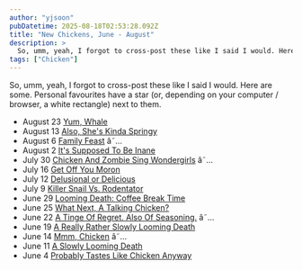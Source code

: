 ```yaml
---
author: "yjsoon"
pubDatetime: 2025-08-18T02:53:28.092Z
title: "New Chickens, June - August"
description: >
  So, umm, yeah, I forgot to cross-post these like I said I would. Here are some. Personal favourites have a star (or, depending on your computer / brow...
tags: ["Chicken"]
---
```






So, umm, yeah, I forgot to cross-post these like I said I would. Here are some. Personal favourites have a star (or, depending on your computer / browser, a white rectangle) next to them.

*   August 23 [Yum, Whale](http://stupidchicken.com/comic/2009/08/23/yum-whale/ "Permanent Link: Yum, Whale")
*   August 13 [Also, She's Kinda Springy](http://stupidchicken.com/comic/2009/08/13/also-shes-kinda-springy/ "Permanent Link: Also, She's Kinda Springy")
*   August 6 [Family Feast](http://stupidchicken.com/comic/2009/08/06/family-feast/ "Permanent Link: Family Feast") â˜…
*   August 2 [It's Supposed To Be Inane](http://stupidchicken.com/comic/2009/08/02/its-supposed-to-be-inane/ "Permanent Link: It's Supposed To Be Inane")
*   July 30 [Chicken And Zombie Sing Wondergirls](http://stupidchicken.com/comic/2009/07/30/chicken-and-zombie-sing-wondergirls/ "Permanent Link: Chicken And Zombie Sing Wondergirls") â˜…
*   July 16 [Get Off You Moron](http://stupidchicken.com/comic/2009/07/16/get-off-you-moron/ "Permanent Link: Get Off You Moron")
*   July 12 [Delusional or Delicious](http://stupidchicken.com/comic/2009/07/12/delusional-or-delicious/ "Permanent Link: Delusional or Delicious")
*   July 9 [Killer Snail Vs. Rodentator](http://stupidchicken.com/comic/2009/07/09/killer-snail-vs-rodentator/ "Permanent Link: Killer Snail Vs. Rodentator")
*   June 29 [Looming Death: Coffee Break Time](http://stupidchicken.com/comic/2009/06/29/looming-death-coffee-break-time/ "Permanent Link: Looming Death: Coffee Break Time")
*   June 25 [What Next, A Talking Chicken?](http://stupidchicken.com/comic/2009/06/25/what-next-a-talking-chicken/ "Permanent Link: What Next, A Talking Chicken?")
*   June 22 [A Tinge Of Regret. Also Of Seasoning.](http://stupidchicken.com/comic/2009/06/22/a-tinge-of-regret-also-of-seasoning/ "Permanent Link: A Tinge Of Regret. Also Of Seasoning.") â˜…
*   June 19 [A Really Rather Slowly Looming Death](http://stupidchicken.com/comic/2009/06/19/a-really-rather-slowly-looming-death/ "Permanent Link: A Really Rather Slowly Looming Death")
*   June 14 [Mmm, Chicken](http://stupidchicken.com/comic/2009/06/14/mmm-chicken/ "Permanent Link: Mmm, Chicken") â˜…
*   June 11 [A Slowly Looming Death](http://stupidchicken.com/comic/2009/06/11/a-slowly-looming-death/ "Permanent Link: A Slowly Looming Death")
*   June 4 [Probably Tastes Like Chicken Anyway](http://stupidchicken.com/comic/2009/06/04/probably-tastes-like-chicken-anyway/ "Permanent Link: Probably Tastes Like Chicken Anyway")